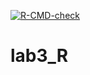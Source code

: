 <!-- badges: start -->
  [![R-CMD-check](https://github.com/lepzh903/lab3_R/actions/workflows/R-CMD-check.yaml/badge.svg)](https://github.com/lepzh903/lab3_R/actions/workflows/R-CMD-check.yaml)
  <!-- badges: end -->
# lab3_R
